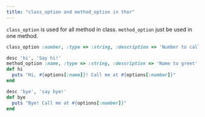```yaml
---
title: "class_option and method_option in thor"
---
```

`class_option` is used for all method in class.
`method_option` just be used in one method.
```rb
class_option :number, :type => :string, :description => 'Number to call', :default => '555-1212'

desc 'hi', 'Say hi!'
method_option :name, :type => :string, :description => 'Name to greet', :default => 'there'
def hi
  puts "Hi, #{options[:name]}! Call me at #{options[:number]}"
end

desc 'bye', 'say bye!'
def bye
  puts "Bye! Call me at #{options[:number]}"
end
```
